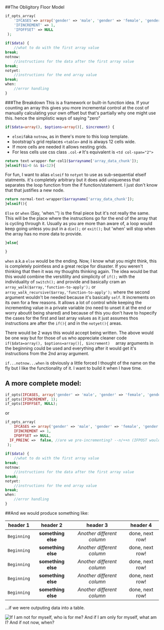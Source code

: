 ##The Obligitory Floor Model


```php
if_opts_array(
	'IFCASES'=> array('gender' => 'male', 'gender' => 'female', 'gender' => 'mom'),
	'IFINCREMENT' => 1,
	'IFOFFSET' => NULL
 );
 
if($data) {
    //what to do with the first array value
break;
notnow:
    //instructions for the data after the first array value
break;
notyet:
    //instructions for the end array value
break;
when:
    //error handling
}
```
###The Breakdown
This is a framework or built-in function idea. If your counting an array this gives you more incremental control at the cost of manually calculating your own offset but that's partially why one might use this. hence the simplistic ways of saying "zero"
```php
if($data=array(), $options=array()[, $increment) {
```
* `elseif`aka `notnow`, as in there's more to this loop template.
* bootstrap's grid replaces `<table>` and is always 12 cells wide.
* If more cells are needed it allows nesting grids.
* For less cells use css class `.col-#` It's equivalent is `<td col-span="2">`

```php
return text-wrapper-for-col1($arrayname['array_data_chunk']);
}elseif($i>0 && $i<12){
```
For fun, I want to alias `elseif` to `notyet` to use as sub-sequential elseif statments. it's completely arbitrary but it does add uniqueness that separates the loop function from the if function/statement. I just don't know that that justifies a new node.
```php
return normal-text-wrapper($arrayname['array_data_chunk']);
}elseif(){
```
`Else` or `when` (Say, 'when.'") is the final piece but it's not really the same. This will be the place where the instructions go for the end of the array that is cycling through it. Usually as you are more than aware of, a loop would keep going unless you put in a `die();` or `exit();`  but 'when' will stop when the array has no more data to provide.
```php
}else{

}
```
`when` a.k.a `else` would be the ending. Now, I know what you might think, this is completely pointless and a great recipe for disaster. If you weren't thinking that then it was my thoughts thinking again. The idea would be that this would combine the versitility and simplicity of `if();` with the individuality of `switch();` and provide and basically cram an `array_walk($array,'function-to-apply');` or `array_walk_recursive($array,'function-to-apply');`  where the second argument wouldn't be needed because it's basically `self`. It increments on its own for a few reasons. It allows a lot of control while keeping the incrementing value in a private variable (no need to unset it at the end or worry aboutit being shared) and because of this you don't have to hspecify the cases for the first and last array values as it just assumes thos instructions are after the `if(){` and in the `notyet(){` areas.
  
  There would be 2 ways this would accept being written. The above would be one way but for those of us who appreciate cleaner code `if($data=array(), $options=array()[, $increment)  ` array arguments in the beginning could be used and everything after it would get it's instructions from the 2nd array argument.

`if...notnow...when` is obviously a little forced I thought of the name on the fly but I like the functionality of it. I want to build it when I have time.

## A more complete model:

```php
if_opts(IFCASES, array('gender' => 'male', 'gender' => 'female', 'gender' => 'mom'));
if_opts(IFINCREMENT, 1);
if_opts(IFOFFSET, NULL);
```
or
```php
if_opts_array(
	IFCASES => array('gender' => 'male', 'gender' => 'female', 'gender' => 'mom'),
	IFINCREMENT => 1,
	IFOFFSET => NULL,
  IF_PREINC =>  false, //are we pre-incrementing? --n/++n (IFPOST would be confused with a method)
 );
 
if($data) {
    //what to do with the first array value
break;
notnow:
    //instructions for the data after the first array value
break;
notyet:
    //instructions for the end array value
break;
when:
    //error handling
}
```
##And we would produce something like:

|header 1   |header 2          |header 3                  |header 4       |
|:---------:|:----------------:|:------------------------:|:-------------:|
|`Beginning`|**something else**|_Another different column_|done, next row!|
|`Beginning`|**something else**|_Another different column_|done, next row!|
|`Beginning`|**something else**|_Another different column_|done, next row!|
|`Beginning`|**something else**|_Another different column_|done, next row!|
|`Beginning`|**something else**|_Another different column_|done, next row!|

...if we were outputing data into a table.

<img class="center" src="https://img1.etsystatic.com/010/0/5429221/il_570xN.449788387_wqpy.jpg" alt="If I am not for myself, who is for me? And if I am only for myself, what am I? And if not now, when?">